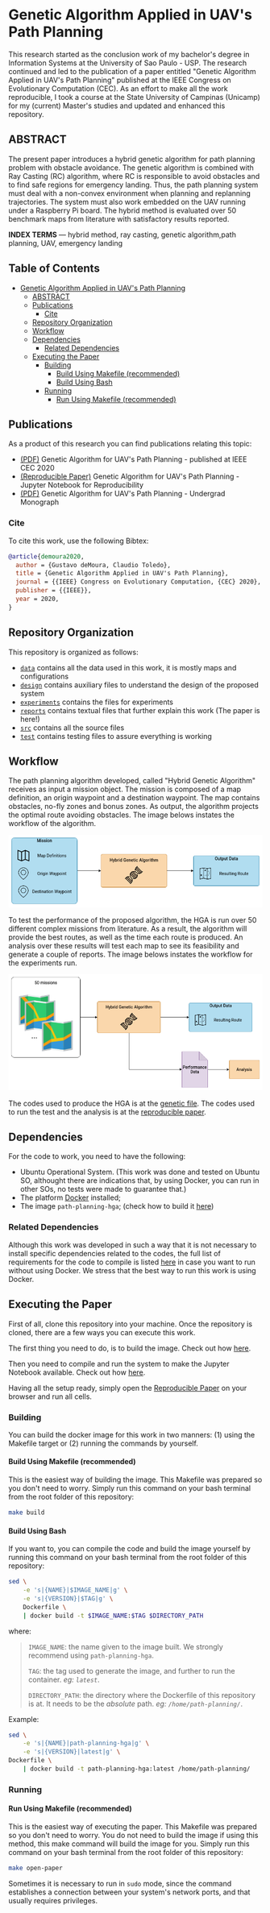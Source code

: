 # Genetic Algorithm Applied in UAV's Path Planning

This research started as the conclusion work of my bachelor's degree in Information Systems at the University of Sao Paulo - USP. The research continued and led to the publication of a paper entitled "Genetic Algorithm Applied in UAV's Path Planning" published at the IEEE Congress on Evolutionary Computation (CEC). As an effort to make all the work reproducible, I took a course at the State University of Campinas (Unicamp) for my (current) Master's studies and updated and enhanced this repository.

## ABSTRACT

The present paper introduces a hybrid genetic algorithm for path planning problem with obstacle avoidance. The genetic algorithm is combined with Ray Casting (RC) algorithm, where  RC  is  responsible  to  avoid  obstacles  and  to  find  safe regions  for  emergency  landing.  Thus,  the  path  planning  system must  deal  with  a  non-convex  environment  when  planning  and replanning  trajectories.  The  system  must  also  work  embedded on  the  UAV  running  under  a  Raspberry  Pi  board.  The  hybrid method  is  evaluated  over  50  benchmark  maps  from  literature with  satisfactory  results  reported.

**INDEX TERMS** — hybrid  method,  ray  casting,  genetic  algorithm,path  planning,  UAV,  emergency  landing

## Table of Contents <!-- omit in toc -->

- [Genetic Algorithm Applied in UAV's Path Planning](#genetic-algorithm-applied-in-uavs-path-planning)
  - [ABSTRACT](#abstract)
  - [Publications](#publications)
    - [Cite](#cite)
  - [Repository Organization](#repository-organization)
  - [Workflow](#workflow)
  - [Dependencies](#dependencies)
    - [Related Dependencies](#related-dependencies)
  - [Executing the Paper](#executing-the-paper)
    - [Building](#building)
      - [Build Using Makefile (recommended)](#build-using-makefile-recommended)
      - [Build Using Bash](#build-using-bash)
    - [Running](#running)
      - [Run Using Makefile (recommended)](#run-using-makefile-recommended)

## Publications

As a product of this research you can find publications relating this topic:

- [(PDF)](./reports/Genetic%20Algorithm%20Applied%20in%20UAV's%20Path%20Planning.pdf) Genetic Algorithm for UAV's Path Planning - published at IEEE CEC 2020
- [(Reproducible Paper)](./reports/Paper%20-%20Genetic%20Algorithm%20Applied%20in%20UAV's%20Path%20Planning.ipynb) Genetic Algorithm for UAV's Path Planning - Jupyter Notebook for Reproducibility
- [(PDF)](http://bdta.sibi.usp.br/directbitstream/46bcc039-bf3c-47a3-960e-87530cf1944d/gustavo%20de%20moura%20souza.pdf) Genetic Algorithm for UAV's Path Planning - Undergrad Monograph

### Cite

To cite this work, use the following Bibtex:

```bibtex
@article{demoura2020,
  author = {Gustavo deMoura, Claudio Toledo},
  title = {Genetic Algorithm Applied in UAV's Path Planning},
  journal = {{IEEE} Congress on Evolutionary Computation, {CEC} 2020},
  publisher = {{IEEE}},
  year = 2020,
}
```

## Repository Organization

This repository is organized as follows:

- [`data`](./data) contains all the data used in this work, it is mostly maps and configurations
- [`design`](./design) contains auxiliary files to understand the design of the proposed system
- [`experiments`](./experiments) contains the files for experiments
- [`reports`](./reports) contains textual files that further explain this work (The paper is here!)
- [`src`](./src) contains all the source files
- [`test`](./test) contains testing files to assure everything is working

## Workflow

The path planning algorithm developed, called "Hybrid Genetic Algorithm" receives as input a mission object. The mission is composed of a map definition, an origin waypoint and a destination waypoint. The map contains obstacles, no-fly zones and bonus zones. As output, the algorithm projects the optimal route avoiding obstacles. The image belows instates the workflow of the algorithm.

![Workflow for HGA](./design/hga_workflow.png)

To test the performance of the proposed algorithm, the HGA is run over 50 different complex missions from literature. As a result, the algorithm will provide the best routes, as well as the time each route is produced. An analysis over these results will test each map to see its feasibility and generate a couple of reports. The image belows instates the workflow for the experiments run.

![Workflow for the experiments](./design/experiments_workflow.png)

The codes used to produce the HGA is at the [genetic file](./src/naboo/genetic.py). The codes used to run the test and the analysis is at the [reproducible paper](./reports/Paper%20-%20Genetic%20Algorithm%20Applied%20in%20UAV's%20Path%20Planning.ipynb).

## Dependencies

For the code to work, you need to have the following:

- Ubuntu Operational System. (This work was done and tested on Ubuntu SO, althought there are indications that, by using Docker, you can run in other SOs, no tests were made to guarantee that.)
- The platform [Docker](https://docs.docker.com/get-docker/) installed;
- The image `path-planning-hga`; (check how to build it [here](#building-the-image))

### Related Dependencies

Although this work was developed in such a way that it is not necessary to install specific dependencies related to the codes, the full list of requirements for the code to compile is listed [here](./src/requirements.txt) in case you want to run without using Docker. We stress that the best way to run this work is using Docker.

## Executing the Paper

First of all, clone this repository into your machine. Once the repository is cloned, there are a few ways you can execute this work.

The first thing you need to do, is to build the image. Check out how [here](#building).

Then you need to compile and run the system to make the Jupyter Notebook available. Check out how [here](#running).

Having all the setup ready, simply open the [Reproducible Paper](./reports/Paper%20-%20Genetic%20Algorithm%20Applied%20in%20UAV's%20Path%20Planning.ipynb) on your browser and run all cells.

### Building

You can build the docker image for this work in two manners: (1) using the Makefile target or (2) running the commands by yourself.

#### Build Using Makefile (recommended)

This is the easiest way of building the image. This Makefile was prepared so you don't need to worry. Simply run this command on your bash terminal from the root folder of this repository:

```bash
make build
```

#### Build Using Bash

If you want to, you can compile the code and build the image yourself by running this command on your bash terminal from the root folder of this repository:

```bash
sed \
    -e 's|{NAME}|$IMAGE_NAME|g' \
    -e 's|{VERSION}|$TAG|g' \
    Dockerfile \
    | docker build -t $IMAGE_NAME:$TAG $DIRECTORY_PATH
```

where:

> `IMAGE_NAME`: the name given to the image built. We strongly recommend using `path-planning-hga`.
>
> `TAG`: the tag used to generate the image, and further to run the container. _eg: `latest`_.
>
> `DIRECTORY_PATH`: the directory where the Dockerfile of this repository is at. It needs to be the _absolute_ path. _eg: `/home/path-planning/`_.

Example:

```bash
sed \
    -e 's|{NAME}|path-planning-hga|g' \
    -e 's|{VERSION}|latest|g' \
Dockerfile \
    | docker build -t path-planning-hga:latest /home/path-planning/
```

### Running

#### Run Using Makefile (recommended)

This is the easiest way of executing the paper. This Makefile was prepared so you don't need to worry. You do not need to build the image if using this method, this make command will build the image for you. Simply run this command on your bash terminal from the root folder of this repository:

```bash
make open-paper
```

Sometimes it is necessary to run in `sudo` mode, since the command establishes a connection between your system's network ports, and that usually requires privileges.
